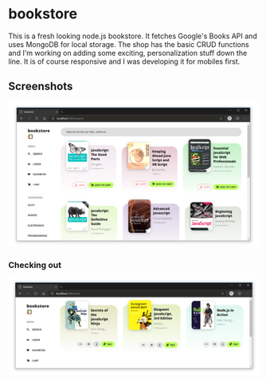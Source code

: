# bookstore

This is a fresh looking node.js bookstore. It fetches Google's Books API and uses MongoDB for local storage. The shop has the basic CRUD functions and I'm working on adding some exciting, personalization stuff down the line. It is of course responsive and I was developing it for mobiles first.

## Screenshots

![](/screenshots/search.png)

### Checking out

![](/screenshots/checkout.png)
